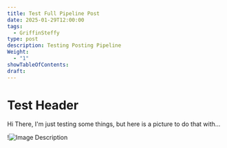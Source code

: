 ```yaml
---
title: Test Full Pipeline Post
date: 2025-01-29T12:00:00
tags:
  - GriffinSteffy
type: post
description: Testing Posting Pipeline
Weight:
  - "1"
showTableOfContents: 
draft:
---
```

# Test Header
Hi There, I'm just testing some things, but here is a picture to do that with...

!![Image Description](/images/new%20hampshire%20red.png)